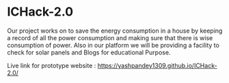 # ICHack-2.0
Our project works on to save the energy consumption in a house by keeping a record of all the power consumption and making sure that there is wise consumption of power.
Also in our platform we will be providing a facility to check for solar panels 
and Blogs for educational Purpose.

Live link for prototype website :  https://yashpandey1309.github.io/ICHack-2.0/
